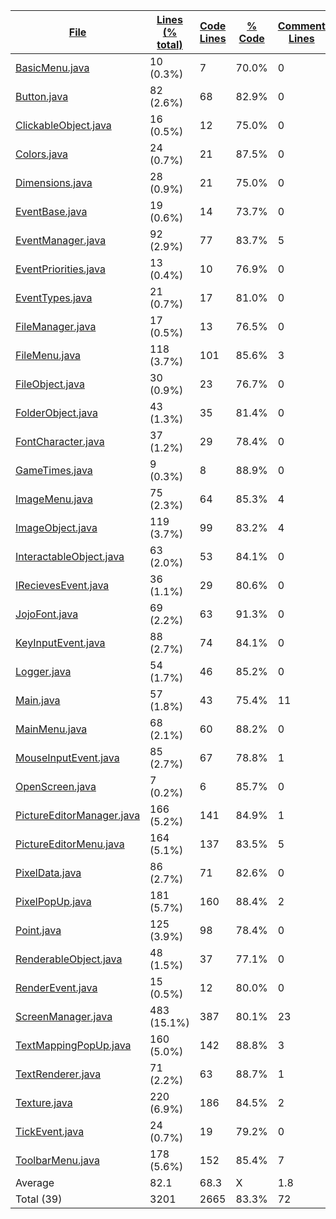 
|[File](https://github.com/jojo2357/Picture-color-replacer/tree/master/statistics%2Ftotal%2Fname_descending.md%2F)|[Lines (% total)](https://github.com/jojo2357/Picture-color-replacer/tree/master/statistics%2Ftotal%2Flines_descending.md%2F)|[Code Lines](https://github.com/jojo2357/Picture-color-replacer/tree/master/statistics%2Ftotal%2Fcode_descending.md%2F)|[% Code](https://github.com/jojo2357/Picture-color-replacer/tree/master/statistics%2Ftotal%2Fproportion_code_descending.md%2F)|[Comment Lines](https://github.com/jojo2357/Picture-color-replacer/tree/master/statistics%2Ftotal%2Fcomments_descending.md%2F)|[% Comment](https://github.com/jojo2357/Picture-color-replacer/tree/master/statistics%2Ftotal%2Fproportion_comments_descending.md%2F)|[Blank Lines](https://github.com/jojo2357/Picture-color-replacer/tree/master/statistics%2Ftotal%2Fblanks_descending.md%2F)|[% Blank](https://github.com/jojo2357/Picture-color-replacer/tree/master/statistics%2Ftotal%2Fproportion_blanks_descending.md%2F)|
| --- | --- | --- | --- | --- | --- | --- | --- |
|[BasicMenu.java](https://github.com/jojo2357/Picture-color-replacer/tree/master/src%2Fmain%2Fjava%2Fcom%2Fgithub%2Fjojo2357%2Fmenus%2FBasicMenu.java)|10 (0.3%)|7|70.0%|0|0.0%|3|30.0%|
|[Button.java](https://github.com/jojo2357/Picture-color-replacer/tree/master/src%2Fmain%2Fjava%2Fcom%2Fgithub%2Fjojo2357%2Futil%2FButton.java)|82 (2.6%)|68|82.9%|0|0.0%|14|17.1%|
|[ClickableObject.java](https://github.com/jojo2357/Picture-color-replacer/tree/master/src%2Fmain%2Fjava%2Fcom%2Fgithub%2Fjojo2357%2Futil%2FClickableObject.java)|16 (0.5%)|12|75.0%|0|0.0%|4|25.0%|
|[Colors.java](https://github.com/jojo2357/Picture-color-replacer/tree/master/src%2Fmain%2Fjava%2Fcom%2Fgithub%2Fjojo2357%2Frendering%2Ftypeface%2FColors.java)|24 (0.7%)|21|87.5%|0|0.0%|3|12.5%|
|[Dimensions.java](https://github.com/jojo2357/Picture-color-replacer/tree/master/src%2Fmain%2Fjava%2Fcom%2Fgithub%2Fjojo2357%2Futil%2FDimensions.java)|28 (0.9%)|21|75.0%|0|0.0%|7|25.0%|
|[EventBase.java](https://github.com/jojo2357/Picture-color-replacer/tree/master/src%2Fmain%2Fjava%2Fcom%2Fgithub%2Fjojo2357%2Fevents%2FEventBase.java)|19 (0.6%)|14|73.7%|0|0.0%|5|26.3%|
|[EventManager.java](https://github.com/jojo2357/Picture-color-replacer/tree/master/src%2Fmain%2Fjava%2Fcom%2Fgithub%2Fjojo2357%2Fevents%2FEventManager.java)|92 (2.9%)|77|83.7%|5|5.4%|10|10.9%|
|[EventPriorities.java](https://github.com/jojo2357/Picture-color-replacer/tree/master/src%2Fmain%2Fjava%2Fcom%2Fgithub%2Fjojo2357%2Fevents%2FEventPriorities.java)|13 (0.4%)|10|76.9%|0|0.0%|3|23.1%|
|[EventTypes.java](https://github.com/jojo2357/Picture-color-replacer/tree/master/src%2Fmain%2Fjava%2Fcom%2Fgithub%2Fjojo2357%2Fevents%2FEventTypes.java)|21 (0.7%)|17|81.0%|0|0.0%|4|19.0%|
|[FileManager.java](https://github.com/jojo2357/Picture-color-replacer/tree/master/src%2Fmain%2Fjava%2Fcom%2Fgithub%2Fjojo2357%2Futil%2Ffileutilis%2FFileManager.java)|17 (0.5%)|13|76.5%|0|0.0%|4|23.5%|
|[FileMenu.java](https://github.com/jojo2357/Picture-color-replacer/tree/master/src%2Fmain%2Fjava%2Fcom%2Fgithub%2Fjojo2357%2Fmenus%2FFileMenu.java)|118 (3.7%)|101|85.6%|3|2.5%|14|11.9%|
|[FileObject.java](https://github.com/jojo2357/Picture-color-replacer/tree/master/src%2Fmain%2Fjava%2Fcom%2Fgithub%2Fjojo2357%2Futil%2Ffileutilis%2FFileObject.java)|30 (0.9%)|23|76.7%|0|0.0%|7|23.3%|
|[FolderObject.java](https://github.com/jojo2357/Picture-color-replacer/tree/master/src%2Fmain%2Fjava%2Fcom%2Fgithub%2Fjojo2357%2Futil%2Ffileutilis%2FFolderObject.java)|43 (1.3%)|35|81.4%|0|0.0%|8|18.6%|
|[FontCharacter.java](https://github.com/jojo2357/Picture-color-replacer/tree/master/src%2Fmain%2Fjava%2Fcom%2Fgithub%2Fjojo2357%2Frendering%2Ftypeface%2FFontCharacter.java)|37 (1.2%)|29|78.4%|0|0.0%|8|21.6%|
|[GameTimes.java](https://github.com/jojo2357/Picture-color-replacer/tree/master/src%2Fmain%2Fjava%2Fcom%2Fgithub%2Fjojo2357%2Fevents%2FGameTimes.java)|9 (0.3%)|8|88.9%|0|0.0%|1|11.1%|
|[ImageMenu.java](https://github.com/jojo2357/Picture-color-replacer/tree/master/src%2Fmain%2Fjava%2Fcom%2Fgithub%2Fjojo2357%2Fimageediting%2FImageMenu.java)|75 (2.3%)|64|85.3%|4|5.3%|7|9.3%|
|[ImageObject.java](https://github.com/jojo2357/Picture-color-replacer/tree/master/src%2Fmain%2Fjava%2Fcom%2Fgithub%2Fjojo2357%2Futil%2Ffileutilis%2FImageObject.java)|119 (3.7%)|99|83.2%|4|3.4%|16|13.4%|
|[InteractableObject.java](https://github.com/jojo2357/Picture-color-replacer/tree/master/src%2Fmain%2Fjava%2Fcom%2Fgithub%2Fjojo2357%2Futil%2FInteractableObject.java)|63 (2.0%)|53|84.1%|0|0.0%|10|15.9%|
|[IRecievesEvent.java](https://github.com/jojo2357/Picture-color-replacer/tree/master/src%2Fmain%2Fjava%2Fcom%2Fgithub%2Fjojo2357%2Frendering%2FIRecievesEvent.java)|36 (1.1%)|29|80.6%|0|0.0%|7|19.4%|
|[JojoFont.java](https://github.com/jojo2357/Picture-color-replacer/tree/master/src%2Fmain%2Fjava%2Fcom%2Fgithub%2Fjojo2357%2Frendering%2Ftypeface%2FJojoFont.java)|69 (2.2%)|63|91.3%|0|0.0%|6|8.7%|
|[KeyInputEvent.java](https://github.com/jojo2357/Picture-color-replacer/tree/master/src%2Fmain%2Fjava%2Fcom%2Fgithub%2Fjojo2357%2Fevents%2Fevents%2FKeyInputEvent.java)|88 (2.7%)|74|84.1%|0|0.0%|14|15.9%|
|[Logger.java](https://github.com/jojo2357/Picture-color-replacer/tree/master/src%2Fmain%2Fjava%2Fcom%2Fgithub%2Fjojo2357%2Futil%2FLogger.java)|54 (1.7%)|46|85.2%|0|0.0%|8|14.8%|
|[Main.java](https://github.com/jojo2357/Picture-color-replacer/tree/master/src%2Fmain%2Fjava%2Fcom%2Fgithub%2Fjojo2357%2FMain.java)|57 (1.8%)|43|75.4%|11|19.3%|3|5.3%|
|[MainMenu.java](https://github.com/jojo2357/Picture-color-replacer/tree/master/src%2Fmain%2Fjava%2Fcom%2Fgithub%2Fjojo2357%2Fmenus%2FMainMenu.java)|68 (2.1%)|60|88.2%|0|0.0%|8|11.8%|
|[MouseInputEvent.java](https://github.com/jojo2357/Picture-color-replacer/tree/master/src%2Fmain%2Fjava%2Fcom%2Fgithub%2Fjojo2357%2Fevents%2Fevents%2FMouseInputEvent.java)|85 (2.7%)|67|78.8%|1|1.2%|17|20.0%|
|[OpenScreen.java](https://github.com/jojo2357/Picture-color-replacer/tree/master/src%2Fmain%2Fjava%2Fcom%2Fgithub%2Fjojo2357%2Frendering%2FOpenScreen.java)|7 (0.2%)|6|85.7%|0|0.0%|1|14.3%|
|[PictureEditorManager.java](https://github.com/jojo2357/Picture-color-replacer/tree/master/src%2Fmain%2Fjava%2Fcom%2Fgithub%2Fjojo2357%2Fmenus%2FPictureEditorManager.java)|166 (5.2%)|141|84.9%|1|0.6%|24|14.5%|
|[PictureEditorMenu.java](https://github.com/jojo2357/Picture-color-replacer/tree/master/src%2Fmain%2Fjava%2Fcom%2Fgithub%2Fjojo2357%2Fmenus%2FPictureEditorMenu.java)|164 (5.1%)|137|83.5%|5|3.0%|22|13.4%|
|[PixelData.java](https://github.com/jojo2357/Picture-color-replacer/tree/master/src%2Fmain%2Fjava%2Fcom%2Fgithub%2Fjojo2357%2Futil%2FPixelData.java)|86 (2.7%)|71|82.6%|0|0.0%|15|17.4%|
|[PixelPopUp.java](https://github.com/jojo2357/Picture-color-replacer/tree/master/src%2Fmain%2Fjava%2Fcom%2Fgithub%2Fjojo2357%2Fimageediting%2FPixelPopUp.java)|181 (5.7%)|160|88.4%|2|1.1%|19|10.5%|
|[Point.java](https://github.com/jojo2357/Picture-color-replacer/tree/master/src%2Fmain%2Fjava%2Fcom%2Fgithub%2Fjojo2357%2Futil%2FPoint.java)|125 (3.9%)|98|78.4%|0|0.0%|27|21.6%|
|[RenderableObject.java](https://github.com/jojo2357/Picture-color-replacer/tree/master/src%2Fmain%2Fjava%2Fcom%2Fgithub%2Fjojo2357%2Frendering%2FRenderableObject.java)|48 (1.5%)|37|77.1%|0|0.0%|11|22.9%|
|[RenderEvent.java](https://github.com/jojo2357/Picture-color-replacer/tree/master/src%2Fmain%2Fjava%2Fcom%2Fgithub%2Fjojo2357%2Fevents%2Fevents%2FRenderEvent.java)|15 (0.5%)|12|80.0%|0|0.0%|3|20.0%|
|[ScreenManager.java](https://github.com/jojo2357/Picture-color-replacer/tree/master/src%2Fmain%2Fjava%2Fcom%2Fgithub%2Fjojo2357%2Frendering%2FScreenManager.java)|483 (15.1%)|387|80.1%|23|4.8%|73|15.1%|
|[TextMappingPopUp.java](https://github.com/jojo2357/Picture-color-replacer/tree/master/src%2Fmain%2Fjava%2Fcom%2Fgithub%2Fjojo2357%2Fimageediting%2FTextMappingPopUp.java)|160 (5.0%)|142|88.8%|3|1.9%|15|9.4%|
|[TextRenderer.java](https://github.com/jojo2357/Picture-color-replacer/tree/master/src%2Fmain%2Fjava%2Fcom%2Fgithub%2Fjojo2357%2Frendering%2Ftypeface%2FTextRenderer.java)|71 (2.2%)|63|88.7%|1|1.4%|7|9.9%|
|[Texture.java](https://github.com/jojo2357/Picture-color-replacer/tree/master/src%2Fmain%2Fjava%2Fcom%2Fgithub%2Fjojo2357%2Futil%2FTexture.java)|220 (6.9%)|186|84.5%|2|0.9%|32|14.5%|
|[TickEvent.java](https://github.com/jojo2357/Picture-color-replacer/tree/master/src%2Fmain%2Fjava%2Fcom%2Fgithub%2Fjojo2357%2Fevents%2Fevents%2FTickEvent.java)|24 (0.7%)|19|79.2%|0|0.0%|5|20.8%|
|[ToolbarMenu.java](https://github.com/jojo2357/Picture-color-replacer/tree/master/src%2Fmain%2Fjava%2Fcom%2Fgithub%2Fjojo2357%2Fmenus%2FToolbarMenu.java)|178 (5.6%)|152|85.4%|7|3.9%|19|10.7%|
|Average |82.1|68.3|X|1.8|X|11.9|X|
|Total (39)|3201|2665|83.3%|72| 2.2%|464|14.5%|